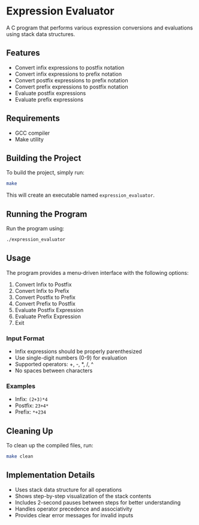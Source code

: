 # Expression Evaluator

A C program that performs various expression conversions and evaluations using stack data structures.

## Features

- Convert infix expressions to postfix notation
- Convert infix expressions to prefix notation
- Convert postfix expressions to prefix notation
- Convert prefix expressions to postfix notation
- Evaluate postfix expressions
- Evaluate prefix expressions

## Requirements

- GCC compiler
- Make utility

## Building the Project

To build the project, simply run:

```bash
make
```

This will create an executable named `expression_evaluator`.

## Running the Program

Run the program using:

```bash
./expression_evaluator
```

## Usage

The program provides a menu-driven interface with the following options:

1. Convert Infix to Postfix
2. Convert Infix to Prefix
3. Convert Postfix to Prefix
4. Convert Prefix to Postfix
5. Evaluate Postfix Expression
6. Evaluate Prefix Expression
7. Exit

### Input Format

- Infix expressions should be properly parenthesized
- Use single-digit numbers (0-9) for evaluation
- Supported operators: +, -, *, /, ^
- No spaces between characters

### Examples

- Infix: `(2+3)*4`
- Postfix: `23+4*`
- Prefix: `*+234`

## Cleaning Up

To clean up the compiled files, run:

```bash
make clean
```

## Implementation Details

- Uses stack data structure for all operations
- Shows step-by-step visualization of the stack contents
- Includes 2-second pauses between steps for better understanding
- Handles operator precedence and associativity
- Provides clear error messages for invalid inputs
